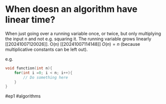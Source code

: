 # When doesn an algorithm have linear time? 
When just going over a running variable once, or twice, but only multiplying the input n and not e.g. squaring it.
The running variable grows linearly [[20241007120026]]. O(n) [[20241007114148]] $O(n)=n$ (because multiplicative constants can be left out).

e.g. 
```c
void function(int n){
	for(int i =0; i < n; i++){
    	// Do something here
    }
}
```

#ep1 #algorithms